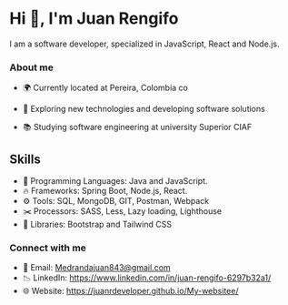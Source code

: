 # Hi 👋, I'm Juan Rengifo 

I am a software developer, specialized in JavaScript, React and Node.js.


### About me

- 🌍 Currently located at Pereira, Colombia co</p>
- 🧐 Exploring new technologies and developing software solutions</p>
- 📚 Studying software engineering at university Superior CIAF</p>

## Skills

- 📌 Programming Languages: Java and JavaScript.
- 🔥 Frameworks: Spring Boot, Node.js, React.
- ⚙️ Tools: SQL, MongoDB, GIT, Postman, Webpack
- ✂️ Processors: SASS, Less, Lazy loading, Lighthouse
- 🔋 Libraries: Bootstrap and Tailwind CSS


### Connect with me

- 📩 Email: Medrandajuan843@gmail.com
- 📉 LinkedIn: https://www.linkedin.com/in/juan-rengifo-6297b32a1/
- 🌐 Website: https://juanrdeveloper.github.io/My-websitee/



    
 
 




